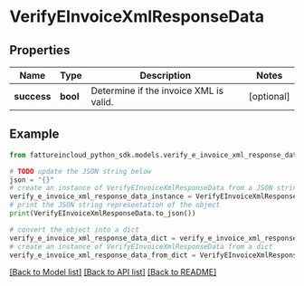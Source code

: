 # VerifyEInvoiceXmlResponseData


## Properties

Name | Type | Description | Notes
------------ | ------------- | ------------- | -------------
**success** | **bool** | Determine if the invoice XML is valid. | [optional] 

## Example

```python
from fattureincloud_python_sdk.models.verify_e_invoice_xml_response_data import VerifyEInvoiceXmlResponseData

# TODO update the JSON string below
json = "{}"
# create an instance of VerifyEInvoiceXmlResponseData from a JSON string
verify_e_invoice_xml_response_data_instance = VerifyEInvoiceXmlResponseData.from_json(json)
# print the JSON string representation of the object
print(VerifyEInvoiceXmlResponseData.to_json())

# convert the object into a dict
verify_e_invoice_xml_response_data_dict = verify_e_invoice_xml_response_data_instance.to_dict()
# create an instance of VerifyEInvoiceXmlResponseData from a dict
verify_e_invoice_xml_response_data_from_dict = VerifyEInvoiceXmlResponseData.from_dict(verify_e_invoice_xml_response_data_dict)
```
[[Back to Model list]](../README.md#documentation-for-models) [[Back to API list]](../README.md#documentation-for-api-endpoints) [[Back to README]](../README.md)


